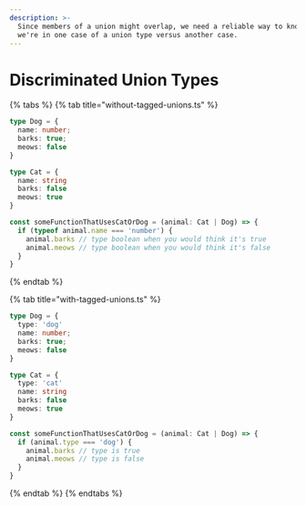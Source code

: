 ```yaml
---
description: >-
  Since members of a union might overlap, we need a reliable way to know when
  we're in one case of a union type versus another case.
---
```


# Discriminated Union Types

{% tabs %}
{% tab title="without-tagged-unions.ts" %}
```typescript
type Dog = {
  name: number;
  barks: true;
  meows: false
}

type Cat = {
  name: string
  barks: false
  meows: true
}

const someFunctionThatUsesCatOrDog = (animal: Cat | Dog) => {
  if (typeof animal.name === 'number') {
    animal.barks // type boolean when you would think it's true
    animal.meows // type boolean when you would think it's false
  }
}

```
{% endtab %}

{% tab title="with-tagged-unions.ts" %}
```typescript
type Dog = {
  type: 'dog'
  name: number;
  barks: true;
  meows: false
}

type Cat = {
  type: 'cat'
  name: string
  barks: false
  meows: true
}

const someFunctionThatUsesCatOrDog = (animal: Cat | Dog) => {
  if (animal.type === 'dog') {
    animal.barks // type is true
    animal.meows // type is false
  }
}
```
{% endtab %}
{% endtabs %}

